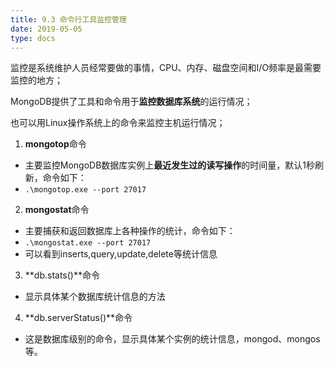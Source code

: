 ```yaml
---
title: 9.3 命令行工具监控管理
date: 2019-05-05
type: docs
---
```


监控是系统维护人员经常要做的事情，CPU、内存、磁盘空间和I/O频率是最需要监控的地方；

MongoDB提供了工具和命令用于**监控数据库系统**的运行情况；

也可以用Linux操作系统上的命令来监控主机运行情况；

1. **mongotop**命令

- 主要监控MongoDB数据库实例上**最近发生过的读写操作**的时间量，默认1秒刷新，命令如下：
- `.\mongotop.exe --port 27017`

2. **mongostat**命令

- 主要捕获和返回数据库上各种操作的统计，命令如下：
- `.\mongostat.exe --port 27017`
- 可以看到inserts,query,update,delete等统计信息

3. **db.stats()**命令

- 显示具体某个数据库统计信息的方法

4. **db.serverStatus()**命令

- 这是数据库级别的命令，显示具体某个实例的统计信息，mongod、mongos等。



